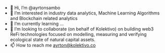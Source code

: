 - 👋 Hi, I’m @ayrtonsambo
- 👀 I’m interested in industry data analytics, Machine Learning Algorithms and Blockchain related analytics
- 🌱 I’m currently learning ...
- 💞️ I’m looking to collaborate (on behalf of Kolektivo) on building web3 ReFi technologies focused on modelling, measuring and verifying ecological state of natural capital assets. 
- 📫 How to reach me ayrton@kolektivo.co

